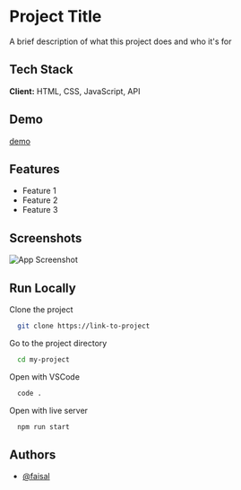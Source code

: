 
# Project Title

A brief description of what this project does and who it's for

## Tech Stack

**Client:** HTML, CSS, JavaScript, API

## Demo

[demo](https://git-locator.netlify.app/)

## Features

- Feature 1
- Feature 2
- Feature 3

## Screenshots

![App Screenshot](https://via.placeholder.com/468x300?text=App+Screenshot+Here)

## Run Locally

Clone the project

```bash
  git clone https://link-to-project
```

Go to the project directory

```bash
  cd my-project
```

Open with VSCode

```bash
  code .
```

Open with live server

```bash
  npm run start
```


## Authors

- [@faisal](https://github.com/Faisal-Sha)
